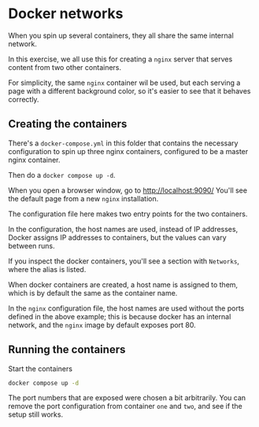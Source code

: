 # Docker networks

When you spin up several containers, they all share the same internal network.

In this exercise, we all use this for creating a `nginx` server that serves content from two other
containers.

For simplicity, the same `nginx` container wil be used, but each serving a page with a
different background color, so it's easier to see that it behaves correctly.

## Creating the containers

There's a `docker-compose.yml` in this folder that contains the necessary configuration to spin up
three nginx containers, configured to be a master nginx container.

Then do a `docker compose up -d`.

When you open a browser window, go to <http://localhost:9090/> You'll see the default page from a
new `nginx` installation.

The configuration file here makes two entry points for the two containers.

In the configuration, the host names are used, instead of IP addresses, Docker assigns IP addresses
to containers, but the values can vary between runs.

If you inspect the docker containers, you'll
see a section with `Networks`, where the alias is listed.

When docker containers are created, a host
name is assigned to them, which is by default the same as the container name.

In the `nginx`
configuration file, the host names are used without the ports defined in the above example; this is
because docker has an internal network, and the `nginx` image by default exposes port 80.

## Running the containers

Start the containers

```bash
docker compose up -d
```

The port numbers that are exposed were chosen a bit arbitrarily. You can remove the port
configuration from container `one` and `two`, and see if the setup still works.
